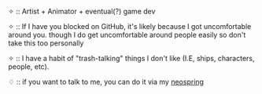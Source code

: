 ✧ :: Artist + Animator + eventual(?) game dev

✧ :: If I have you blocked on GitHub, it's likely because I got uncomfortable around you. though I do get uncomfortable around people easily so don't take this too personally

✧ :: I have a habit of "trash-talking" things I don't like (I.E, ships, characters, people, etc).

♢ :: if you want to talk to me, you can do it via my [neospring](https://neospring.org/@anova/)
<!---
Anova-Anet/Anova-Anet is a ✨ special ✨ repository because its `README.md` (this file) appears on your GitHub profile.
You can click the Preview link to take a look at your changes.
--->
